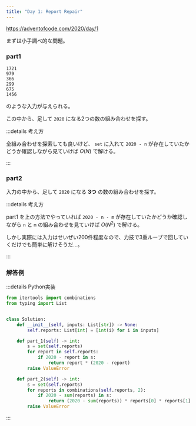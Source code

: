 ```yaml
---
title: "Day 1: Report Repair"
---
```


https://adventofcode.com/2020/day/1

まずは小手調べ的な問題。


### part1

```
1721
979
366
299
675
1456
```

のような入力が与えられる。

この中から、足して `2020` になる2つの数の組み合わせを探す。


:::details 考え方

全組み合わせを探索しても良いけど、 `set` に入れて `2020 - n` が存在していたかどうか確認しながら見ていけば $O(N)$ で解ける。

:::


### part2

入力の中から、足して `2020` になる **3つ** の数の組み合わせを探す。

:::details 考え方

part1 を上の方法でやっていれば `2020 - n - m` が存在していたかどうか確認しながら `n` と `m` の組み合わせを見ていけば $O(N^2)$ で解ける。

しかし実際には入力はせいぜい200件程度なので、力技で3重ループで回していくだけでも簡単に解けそうだ…。

:::


### 解答例

:::details Python実装

```python
from itertools import combinations
from typing import List


class Solution:
    def __init__(self, inputs: List[str]) -> None:
        self.reports: List[int] = [int(i) for i in inputs]

    def part_1(self) -> int:
        s = set(self.reports)
        for report in self.reports:
            if 2020 - report in s:
                return report * (2020 - report)
        raise ValueError

    def part_2(self) -> int:
        s = set(self.reports)
        for reports in combinations(self.reports, 2):
            if 2020 - sum(reports) in s:
                return (2020 - sum(reports)) * reports[0] * reports[1]
        raise ValueError
```

:::
